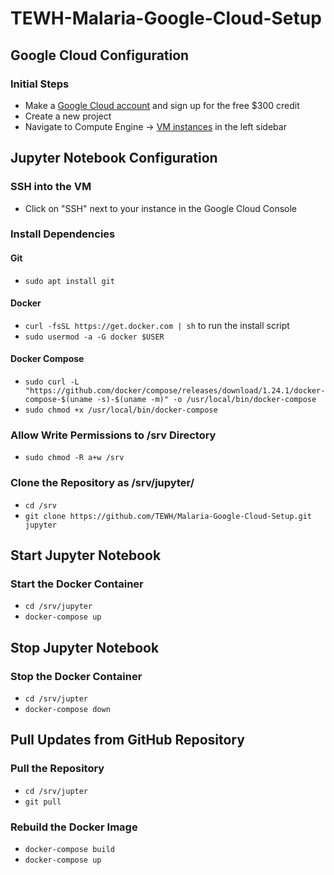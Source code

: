 # TEWH-Malaria-Google-Cloud-Setup


## Google Cloud Configuration


### Initial Steps

- Make a [Google Cloud account](https://cloud.google.com) and sign up for the free $300 credit
- Create a new project
- Navigate to Compute Engine -> [VM instances](https://console.cloud.google.com/compute/instances) in the left sidebar


## Jupyter Notebook Configuration


### SSH into the VM

- Click on "SSH" next to your instance in the Google Cloud Console


### Install Dependencies


#### Git

- `sudo apt install git`


#### Docker

- `curl -fsSL https://get.docker.com | sh` to run the install script
- `sudo usermod -a -G docker $USER`


#### Docker Compose

- `sudo curl -L "https://github.com/docker/compose/releases/download/1.24.1/docker-compose-$(uname -s)-$(uname -m)" -o /usr/local/bin/docker-compose`
- `sudo chmod +x /usr/local/bin/docker-compose`


### Allow Write Permissions to /srv Directory

- `sudo chmod -R a+w /srv`


### Clone the Repository as /srv/jupyter/

- `cd /srv`
- `git clone https://github.com/TEWH/Malaria-Google-Cloud-Setup.git jupyter`


## Start Jupyter Notebook


### Start the Docker Container

- `cd /srv/jupyter`
- `docker-compose up`


## Stop Jupyter Notebook


### Stop the Docker Container

- `cd /srv/jupter`
- `docker-compose down`


## Pull Updates from GitHub Repository


### Pull the Repository

- `cd /srv/jupter`
- `git pull`


### Rebuild the Docker Image

- `docker-compose build`
- `docker-compose up`
